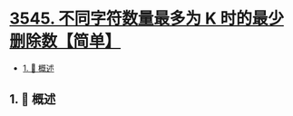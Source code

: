 # [3545. 不同字符数量最多为 K 时的最少删除数【简单】](https://github.com/tnotesjs/TNotes.leetcode/tree/main/notes/3545.%20%E4%B8%8D%E5%90%8C%E5%AD%97%E7%AC%A6%E6%95%B0%E9%87%8F%E6%9C%80%E5%A4%9A%E4%B8%BA%20K%20%E6%97%B6%E7%9A%84%E6%9C%80%E5%B0%91%E5%88%A0%E9%99%A4%E6%95%B0%E3%80%90%E7%AE%80%E5%8D%95%E3%80%91)

<!-- region:toc -->

- [1. 📝 概述](#1--概述)

<!-- endregion:toc -->

## 1. 📝 概述
